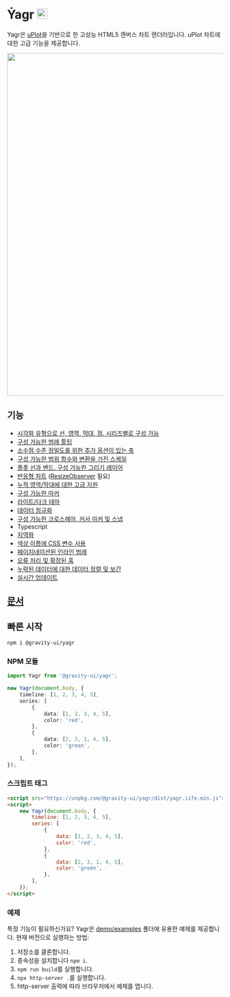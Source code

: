 # Ẏagr <img src="https://raw.githubusercontent.com/gravity-ui/yagr/main/docs/assets/yagr.svg" width="24px" height="24px" />

Yagr은 [uPlot](https://github.com/leeoniya/uPlot)을 기반으로 한 고성능 HTML5 캔버스 차트 렌더러입니다. uPlot 차트에 대한 고급 기능을 제공합니다.

<img src="https://raw.githubusercontent.com/gravity-ui/yagr/main/docs/assets/demo.png" width="800" />

## 기능

-   [시각화 유형으로 선, 영역, 막대, 점. 시리즈별로 구성 가능](https://yagr.tech/en/api/visualization)
-   [구성 가능한 범례 툴팁](https://yagr.tech/en/plugins/tooltip)
-   [소수점 수준 정밀도를 위한 추가 옵션이 있는 축](https://yagr.tech/en/api/axes)
-   [구성 가능한 범위 함수와 변환을 가진 스케일](https://yagr.tech/en/api/scales)
-   [플롯 선과 밴드. 구성 가능한 그리기 레이어](https://yagr.tech/en/plugins/plot-lines)
-   [반응형 차트](https://yagr.tech/en/api/settings#adaptivity) ([ResizeObserver](https://developer.mozilla.org/en-US/docs/Web/API/ResizeObserver) 필요)
-   [누적 영역/막대에 대한 고급 지원](https://yagr.tech/en/api/scales#stacking)
-   [구성 가능한 마커](./docs/api/markers.md)
-   [라이트/다크 테마](https://yagr.tech/en/api/settings#theme)
-   [데이터 정규화](https://yagr.tech/en/api/scales#normalization)
-   [구성 가능한 크로스헤어, 커서 마커 및 스냅](https://yagr.tech/en/api/cursor)
-   Typescript
-   [지역화](https://yagr.tech/en/api/settings#localization)
-   [색상 이름에 CSS 변수 사용](https://yagr.tech/en/api/css)
-   [페이지네이션된 인라인 범례](https://yagr.tech/en/plugins/legend)
-   [오류 처리 및 확장된 훅](https://yagr.tech/en/api/lifecycle)
-   [누락된 데이터에 대한 데이터 정렬 및 보간](https://yagr.tech/en/api/data-processing)
-   [실시간 업데이트](https://yagr.tech/en/api/dynamic-updates)

## [문서](https://yagr.tech)

## 빠른 시작

```
npm i @gravity-ui/yagr
```

### NPM 모듈

```typescript
import Yagr from '@gravity-ui/yagr';

new Yagr(document.body, {
    timeline: [1, 2, 3, 4, 5],
    series: [
        {
            data: [1, 2, 3, 4, 5],
            color: 'red',
        },
        {
            data: [2, 3, 1, 4, 5],
            color: 'green',
        },
    ],
});
```

### 스크립트 태그

```html
<script src="https://unpkg.com/@gravity-ui/yagr/dist/yagr.iife.min.js"></script>
<script>
    new Yagr(document.body, {
        timeline: [1, 2, 3, 4, 5],
        series: [
            {
                data: [1, 2, 3, 4, 5],
                color: 'red',
            },
            {
                data: [2, 3, 1, 4, 5],
                color: 'green',
            },
        ],
    });
</script>
```

### 예제

특정 기능이 필요하신가요? Yagr은 [demo/examples](./demo/examples/) 폴더에 유용한 예제를 제공합니다. 현재 버전으로 실행하는 방법:

1. 저장소를 클론합니다.
2. 종속성을 설치합니다 `npm i`.
3. `npm run build`를 실행합니다.
4. `npx http-server .`를 실행합니다.
5. http-server 출력에 따라 브라우저에서 예제를 엽니다.